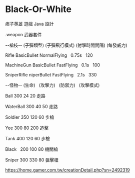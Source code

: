 # Black-Or-White
痞子英雄 遊戲 Java 設計

.weapon  武器套件

--槍枝--      (子彈類型)    (子彈飛行模式)  (射擊時間間隔)  (每發威力)

Rifle        BasicBullet   NormalFlying      0.75s         120

MachineGun   BasicBullet   FastFlying         0.1s         100

SniperRifle  niperBullet   FastFlying         2.1s         330


--怪物--  (生命)   (攻擊力)   (防禦力)   (攻擊模式)  

Ball 300 24 20   走路

WaterBall  300   40    50      走路

Soldier    350  120  60   步槍

Yee        300    80  200     追擊

Tank       400   120   60    步槍

Black   200 100 80 機關槍

Sniper     300    330    80        狙擊槍

https://home.gamer.com.tw/creationDetail.php?sn=2492319
